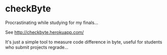 checkByte
=========

Procrastinating while studying for my finals...

See http://checkbyte.herokuapp.com/

It's just a simple tool to measure code difference in byte, useful for students who submit projects regrade...
